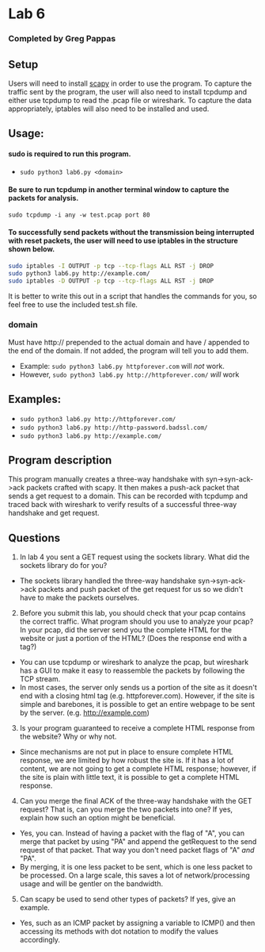 # Lab 6

### Completed by Greg Pappas

## Setup

Users will need to install [scapy](https://scapy.net/) in order to use the program. To capture the traffic sent by the program, the user will also need to install tcpdump and either use tcpdump to read the .pcap file or wireshark. To capture the data appropriately, iptables will also need to be installed and used.

## Usage:

#### sudo is required to run this program.

- `sudo python3 lab6.py <domain>`

#### Be sure to run tcpdump in another terminal window to capture the packets for analysis.
`sudo tcpdump -i any -w test.pcap port 80`

#### To successfully send packets without the transmission being interrupted with reset packets, the user will need to use iptables in the structure shown below.
```sh
sudo iptables -I OUTPUT -p tcp --tcp-flags ALL RST -j DROP
sudo python3 lab6.py http://example.com/
sudo iptables -D OUTPUT -p tcp --tcp-flags ALL RST -j DROP
```
It is better to write this out in a script that handles the commands for you, so feel free to use the included test.sh file.

### domain

Must have http:// prepended to the actual domain and have / appended to the end of the domain. If not added, the program will tell you to add them.

- Example: `sudo python3 lab6.py httpforever.com` will _not_ work.
- However, `sudo python3 lab6.py http://httpforever.com/` _will_ work

## Examples:

- `sudo python3 lab6.py http://httpforever.com/`
- `sudo python3 lab6.py http://http-password.badssl.com/`
- `sudo python3 lab6.py http://example.com/`

## Program description

This program manually creates a three-way handshake with syn->syn-ack->ack packets crafted with scapy. It then makes a push-ack packet that sends a get request to a domain. This can be recorded with tcpdump and traced back with wireshark to verify results of a successful three-way handshake and get request.

## Questions

1. In lab 4 you sent a GET request using the sockets library. What did the
sockets library do for you?
- The sockets library handled the three-way handshake syn->syn-ack->ack packets and push packet of the get request for us so we didn't have to make the packets ourselves.

2. Before you submit this lab, you should check that your pcap contains the
correct traffic. What program should you use to analyze your pcap? In
your pcap, did the server send you the complete HTML for the website or
just a portion of the HTML? (Does the response end with a </html> tag?)
- You can use tcpdump or wireshark to analyze the pcap, but wireshark has a GUI to make it easy to reassemble the packets by following the TCP stream.
- In most cases, the server only sends us a portion of the site as it doesn't end with a closing html tag (e.g. httpforever.com). However, if the site is simple and barebones, it is possible to get an entire webpage to be sent by the server. (e.g. http://example.com)

3. Is your program guaranteed to receive a complete HTML response from
the website? Why or why not.
- Since mechanisms are not put in place to ensure complete HTML response, we are limited by how robust the site is. If it has a lot of content, we are not going to get a complete HTML response; however, if the site is plain with little text, it is possible to get a complete HTML response.

4. Can you merge the final ACK of the three-way handshake with the GET
request? That is, can you merge the two packets into one? If yes, explain
how such an option might be beneficial.
- Yes, you can. Instead of having a packet with the flag of "A", you can merge that packet by using "PA" and append the getRequest to the send request of that packet. That way you don't need packet flags of "A" _and_ "PA".
- By merging, it is one less packet to be sent, which is one less packet to be processed. On a large scale, this saves a lot of network/processing usage and will be gentler on the bandwidth.

5. Can scapy be used to send other types of packets? If yes, give an example.
- Yes, such as an ICMP packet by assigning a variable to ICMP() and then accessing its methods with dot notation to modify the values accordingly.
